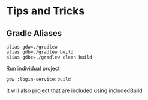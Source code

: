 # Tips and Tricks 

## Gradle Aliases

```
alias gdw=./gradlew
alias gdb=./gradlew build
alias gdbc=./gradlew clean build
```

Run individual project

```
gdw :login-service:build
```

It will also project that are included using includedBuild
